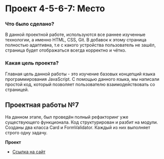 # Проект 4-5-6-7: Место

### Что было сделано?

В данной проектной работе, используются все раннее изученные технологии, а именно HTML, CSS, Git. В добавок к этому страница полностью адаптивна, т.е с какого устройства пользователь не зашёл, страница будет отображаться всегда корректно и чётко.

### Какая цель проекта?

Главная цель данной работы - это изучение базовых концепций языка программирования JavaScript.
С помощью данного языка, мы написали простой код, который позволяет пользователю взаимодействовать со страницей.

## Проектная работы №7

На данном этапе, был проведён полный рефакторинг уже существующего функционала. Код  структурирован и разбит на модули. Созданы два класса Card и FormValidator. Каждый из них выполняет строго одну задачу.

**Проект**

* [Ссылка на сайт](https://alexandrv9.github.io/mesto/)
